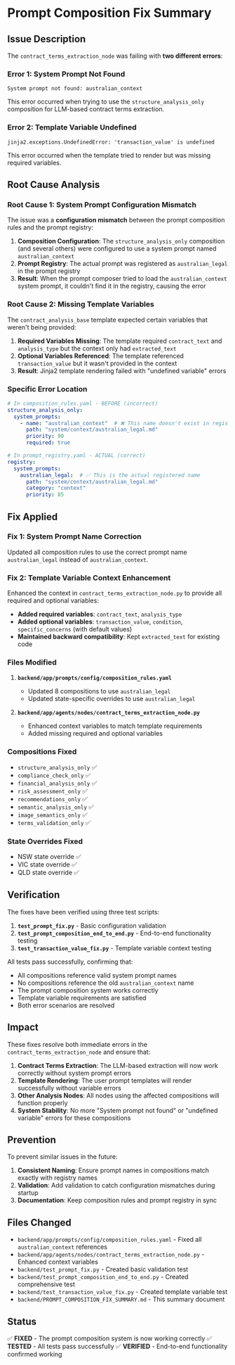 # Prompt Composition Fix Summary

## Issue Description

The `contract_terms_extraction_node` was failing with **two different errors**:

### Error 1: System Prompt Not Found
```
System prompt not found: australian_context
```
This error occurred when trying to use the `structure_analysis_only` composition for LLM-based contract terms extraction.

### Error 2: Template Variable Undefined
```
jinja2.exceptions.UndefinedError: 'transaction_value' is undefined
```
This error occurred when the template tried to render but was missing required variables.

## Root Cause Analysis

### Root Cause 1: System Prompt Configuration Mismatch

The issue was a **configuration mismatch** between the prompt composition rules and the prompt registry:

1. **Composition Configuration**: The `structure_analysis_only` composition (and several others) were configured to use a system prompt named `australian_context`
2. **Prompt Registry**: The actual prompt was registered as `australian_legal` in the prompt registry
3. **Result**: When the prompt composer tried to load the `australian_context` system prompt, it couldn't find it in the registry, causing the error

### Root Cause 2: Missing Template Variables

The `contract_analysis_base` template expected certain variables that weren't being provided:

1. **Required Variables Missing**: The template required `contract_text` and `analysis_type` but the context only had `extracted_text`
2. **Optional Variables Referenced**: The template referenced `transaction_value` but it wasn't provided in the context
3. **Result**: Jinja2 template rendering failed with "undefined variable" errors

### Specific Error Location

```yaml
# In composition_rules.yaml - BEFORE (incorrect)
structure_analysis_only:
  system_prompts:
    - name: "australian_context"  # ❌ This name doesn't exist in registry
      path: "system/context/australian_legal.md"
      priority: 90
      required: true
```

```yaml
# In prompt_registry.yaml - ACTUAL (correct)
registry:
  system_prompts:
    australian_legal:  # ✅ This is the actual registered name
      path: "system/context/australian_legal.md"
      category: "context"
      priority: 85
```

## Fix Applied

### Fix 1: System Prompt Name Correction

Updated all composition rules to use the correct prompt name `australian_legal` instead of `australian_context`.

### Fix 2: Template Variable Context Enhancement

Enhanced the context in `contract_terms_extraction_node.py` to provide all required and optional variables:

- **Added required variables**: `contract_text`, `analysis_type`
- **Added optional variables**: `transaction_value`, `condition`, `specific_concerns` (with default values)
- **Maintained backward compatibility**: Kept `extracted_text` for existing code

### Files Modified

1. **`backend/app/prompts/config/composition_rules.yaml`**
   - Updated 8 compositions to use `australian_legal`
   - Updated state-specific overrides to use `australian_legal`

2. **`backend/app/agents/nodes/contract_terms_extraction_node.py`**
   - Enhanced context variables to match template requirements
   - Added missing required and optional variables

### Compositions Fixed

- `structure_analysis_only` ✅
- `compliance_check_only` ✅
- `financial_analysis_only` ✅
- `risk_assessment_only` ✅
- `recommendations_only` ✅
- `semantic_analysis_only` ✅
- `image_semantics_only` ✅
- `terms_validation_only` ✅

### State Overrides Fixed

- NSW state override ✅
- VIC state override ✅
- QLD state override ✅

## Verification

The fixes have been verified using three test scripts:

1. **`test_prompt_fix.py`** - Basic configuration validation
2. **`test_prompt_composition_end_to_end.py`** - End-to-end functionality testing
3. **`test_transaction_value_fix.py`** - Template variable context testing

All tests pass successfully, confirming that:
- All compositions reference valid system prompt names
- No compositions reference the old `australian_context` name
- The prompt composition system works correctly
- Template variable requirements are satisfied
- Both error scenarios are resolved

## Impact

These fixes resolve both immediate errors in the `contract_terms_extraction_node` and ensure that:

1. **Contract Terms Extraction**: The LLM-based extraction will now work correctly without system prompt errors
2. **Template Rendering**: The user prompt templates will render successfully without variable errors
3. **Other Analysis Nodes**: All nodes using the affected compositions will function properly
4. **System Stability**: No more "System prompt not found" or "undefined variable" errors for these compositions

## Prevention

To prevent similar issues in the future:

1. **Consistent Naming**: Ensure prompt names in compositions match exactly with registry names
2. **Validation**: Add validation to catch configuration mismatches during startup
3. **Documentation**: Keep composition rules and prompt registry in sync

## Files Changed

- `backend/app/prompts/config/composition_rules.yaml` - Fixed all `australian_context` references
- `backend/app/agents/nodes/contract_terms_extraction_node.py` - Enhanced context variables
- `backend/test_prompt_fix.py` - Created basic validation test
- `backend/test_prompt_composition_end_to_end.py` - Created comprehensive test
- `backend/test_transaction_value_fix.py` - Created template variable test
- `backend/PROMPT_COMPOSITION_FIX_SUMMARY.md` - This summary document

## Status

✅ **FIXED** - The prompt composition system is now working correctly
✅ **TESTED** - All tests pass successfully
✅ **VERIFIED** - End-to-end functionality confirmed working
